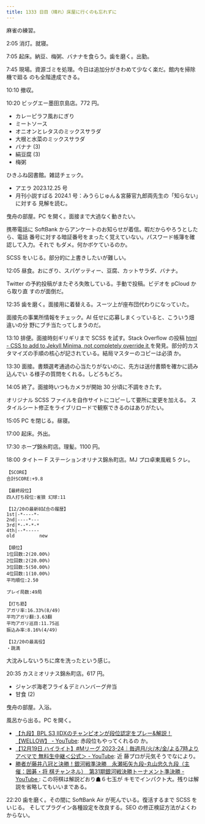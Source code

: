 ```yaml
---
title: 1333 日目（晴れ）床屋に行くのも忘れずに
---
```


麻雀の練習。

2:05 消灯。就寝。

7:05 起床。納豆、梅粥、バナナを食らう。歯を磨く。出勤。

7:45 現場。資源ゴミを処理。今日は追加分がきわめて少なく楽だ。館内を掃除機で廻る
のも全階達成できる。

10:10 撤収。

10:20 ビッグエー墨田京島店。772 円。

* カレーピラフ風おにぎり
* ミートソース
* オニオンとレタスのミックスサラダ
* 大根と水菜のミックスサラダ
* バナナ (3)
* 絹豆腐 (3)
* 梅粥

ひきふね図書館。雑誌チェック。

* アエラ 2023.12.25 号
* 月刊小説すばる 2024.1 号：みうらじゅん＆宮藤官九郎両先生の「知らない」に対する
  見解を読む。

曳舟の部屋。PC を開く。面接まで大過なく動きたい。

携帯電話に SoftBank からアンケートのお知らせが着信。暇だからやろうとしたら、電話
番号に対する暗証番号をまったく覚えていない。パスワード帳簿を確認して入力。それで
もダメ。何かボケているのか。

SCSS をいじる。部分的に上書きしたいが難しい。

12:05 昼食。おにぎり、スパゲッティー、豆腐、カットサラダ、バナナ。

Twitter の予約投稿がまたぞろ失敗している。手動で投稿。ビデオを pCloud から取り直
すのが面倒だ。

12:35 歯を磨く。面接用に着替える。スーツ上が座布団代わりになっていた。

面接先の事業所情報をチェック。AI 任せに応募しまくっていると、こういう畑違いの分
野にブチ当たってしまうのだ。

13:10 排便。面接時刻ギリギリまで SCSS を試す。Stack Overflow の投稿 [html - CSS
to add to Jekyll Minima, not completely override it
](https://stackoverflow.com/questions/45769857/css-to-add-to-jekyll-minima-not-completely-override-it)
を発見。部分的カスタマイズの手順の核心が記されている。結局マスターのコピーは必須
か。

13:30 面接。書類選考通過の心当たりがないのに、先方は送付書類を確かに読み込んでい
る様子の質問をくれる。しどろもどろ。

14:05 終了。面接時いつもカメラが開始 30 分頃に不調をきたす。

オリジナル SCSS ファイルを自作サイトにコピーして要所に変更を加える。
スタイルシート修正をライブリロードで観察できるのはありがたい。

15:05 PC を閉じる。昼寝。

17:00 起床。外出。

17:30 ホープ錦糸町店。理髪。1100 円。

18:00 タイトー F ステーションオリナス錦糸町店。MJ プロ卓東風戦 5 クレ。

```text
【SCORE】
合計SCORE:+9.8

【最終段位】
四人打ち段位:雀狼 幻球:11

【12/20の最新8試合の履歴】
1st|-*----*-
2nd|----*---
3rd|*--*-*-*
4th|--*-----
old         new

【順位】
1位回数:2(20.00%)
2位回数:2(20.00%)
3位回数:5(50.00%)
4位回数:1(10.00%)
平均順位:2.50

プレイ局数:49局

【打ち筋】
アガリ率:16.33%(8/49)
平均アガリ翻:3.63翻
平均アガリ巡目:11.75巡
振込み率:8.16%(4/49)

【12/20の最高役】
・跳満
```

大沈みしないうちに席を洗ったという感じ。

20:35 カスミオリナス錦糸町店。617 円。

* ジャンボ海老フライ＆デミハンバーグ弁当
* 甘食 (2)

曳舟の部屋。入浴。

風呂から出る。PC を開く。

* [【九段】BPL S3 IIDXのチャンピオンが段位認定をプレー&解説！【WELLOW】 -
  YouTube](https://www.youtube.com/watch?v=vlHURlUcKPQ): 赤段位もやってくれるの
  か。
* [【12月19日 ハイライト】#Mリーグ 2023-24｜毎週月/火/木/金/よる7時よりアベマで
  無料生中継＜公式＞ - YouTube](https://www.youtube.com/watch?v=eYShntABmN4): 近
  藤プロが元気そうでなにより。
* [勝者が藤井八冠と決勝！銀河戦準決勝　永瀬拓矢九段ｰ丸山忠久九段（主催：囲碁・将
  棋チャンネル）　第31期銀河戦決勝トーナメント準決勝 - YouTube
  ](https://www.youtube.com/watch?v=PiA-2u4-DRY): この将棋は解説どおり☗６七玉が
  キモでインパクト大。残りは解説を省略してもいいまである。

22:20 歯を磨く。その間に SoftBank Air が死んでいる。復活するまで SCSS をいじる。
そしてプラグイン各種設定を改良する。SEO の修正検証方法がよくわからない。
